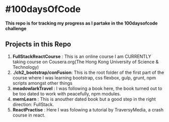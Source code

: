 # #100daysOfCode
**This repo is for tracking my progress as I partake in the 100daysofcode challenge**
## Projects in this Repo
1. **FullStackReactCourse** : This is an online course I am CURRENTLY taking course on Cousera.org(The Hong Kong University of Science & Technology) 
2. **./ch2_bootstrap/conFusion**: This is the root folder of the first part of the course where I was learning bootstrap, css flexbox, gulp, grunt, npm scripts amongst other things
3. **meadowlarkTravel** : I was following a book here, the book turned out to be too dated to work with peacefully, npm modules.
4. **mernLearn** : This is anouther dated book but a good step in the right direction: FullStack.
5. **ReactPractise** : Here I was folowing a tutorial by TraversyMedia, a crash course in react.